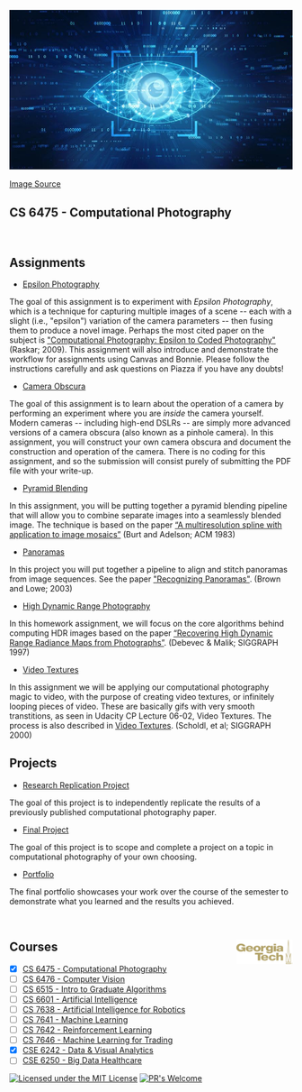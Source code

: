 ![CS_6475](https://github.com/Jadams29/Georgia-Tech/blob/master/misc/cs6475.png)

[Image Source](https://i.pcmag.com/imagery/articles/061CyMCZV6G2sXUmreKHvXS-1.fit_scale.size_850x478.v1581020108.jpg)
## CS 6475 - Computational Photography

<br />

## Assignments

- [Epsilon Photography](https://github.com/Jadams29/Georgia-Tech/tree/master/CS%206475%20-%20Computational%20Photography/assignments/A1-Epsilon_Photography)

The goal of this assignment is to experiment with *Epsilon Photography*, which is a technique for capturing multiple images of a scene -- each with a slight (i.e., "epsilon") variation of the camera parameters -- then fusing them to produce a novel image. Perhaps the most cited paper on the subject is ["Computational Photography: Epsilon to Coded Photography"](http://web.media.mit.edu/~raskar/Talks/ETCVparis08/raskarCompPhotoEpsilonCodedETVC08paper.pdf) (Raskar; 2009).
This assignment will also introduce and demonstrate the workflow for assignments using Canvas and Bonnie. Please follow the instructions carefully and ask questions on Piazza if you have any doubts!


- [Camera Obscura](https://github.com/Jadams29/Georgia-Tech/tree/master/CS%206475%20-%20Computational%20Photography/assignments/A2-Camera_Obscura)

The goal of this assignment is to learn about the operation of a camera by performing an experiment where you are _inside_ the camera yourself. Modern cameras -- including high-end DSLRs -- are simply more advanced versions of a camera obscura (also known as a pinhole camera). In this assignment, you will construct your own camera obscura and document the construction and operation of the camera. There is no coding for this assignment, and so the submission will consist purely of submitting the PDF file with your write-up.


- [Pyramid Blending](https://github.com/Jadams29/Georgia-Tech/tree/master/CS%206475%20-%20Computational%20Photography/assignments/A3-Blending)

In this assignment, you will be putting together a pyramid blending pipeline that will allow you to combine separate images into a seamlessly blended image. The technique is based on the paper [“A multiresolution spline with application to image mosaics”](http://persci.mit.edu/pub_pdfs/spline83.pdf) (Burt and Adelson; ACM 1983)


- [Panoramas](https://github.com/Jadams29/Georgia-Tech/tree/master/CS%206475%20-%20Computational%20Photography/assignments/A4-Panoramas)

In this project you will put together a pipeline to align and stitch panoramas from image sequences. See the paper ["Recognizing Panoramas"](http://matthewalunbrown.com/papers/iccv2003.pdf). (Brown and Lowe; 2003)


- [High Dynamic Range Photography](https://github.com/Jadams29/Georgia-Tech/tree/master/CS%206475%20-%20Computational%20Photography/assignments/A5-HDR)

In this homework assignment, we will focus on the core algorithms behind computing HDR images based on the paper [“Recovering High Dynamic Range Radiance Maps from Photographs”](http://www.pauldebevec.com/Research/HDR/debevec-siggraph97.pdf). (Debevec & Malik; SIGGRAPH 1997)


- [Video Textures](https://github.com/Jadams29/Georgia-Tech/tree/master/CS%206475%20-%20Computational%20Photography/assignments/A6-Video_Textures)

In this assignment we will be applying our computational photography magic to video, with the purpose of creating video textures, or infinitely looping pieces of video. These are basically gifs with very smooth transtitions, as seen in Udacity CP Lecture 06-02, Video Textures. The process is also described in [Video Textures](http://cs.colby.edu/courses/F07/cs397/papers/schodl-videoTextures-sig00.pdf). (Scholdl, et al; SIGGRAPH 2000)


## Projects

- [Research Replication Project](https://github.com/Jadams29/Georgia-Tech/tree/master/CS%206475%20-%20Computational%20Photography/assignments/MT-Research_Project)

The goal of this project is to independently replicate the results of a previously published computational photography paper.


- [Final Project](https://github.com/Jadams29/Georgia-Tech/tree/master/CS%206475%20-%20Computational%20Photography/assignments/Final_Project)

The goal of this project is to scope and complete a project on a topic in computational photography of your own choosing. 


- [Portfolio](https://github.com/Jadams29/Georgia-Tech/tree/master/CS%206475%20-%20Computational%20Photography/assignments/Portfolio)

The final portfolio showcases your work over the course of the semester to demonstrate what you learned and the results you achieved.

<br />

## Courses <img src="https://github.com/Jadams29/Georgia-Tech/blob/master/gt-logo.png" align="right" width="100">
- [X] [CS 6475 - Computational Photography](https://github.com/Jadams29/Georgia-Tech/tree/master/CS%206475%20-%20Computational%20Photography)
- [ ] [CS 6476 - Computer Vision](https://github.com/Jadams29/Georgia-Tech/tree/master/CS%206476%20-%20Computer%20Vision)
- [ ] [CS 6515 - Intro to Graduate Algorithms](https://github.com/Jadams29/Georgia-Tech/tree/master/CS%206515%20-%20Intro%20to%20Graduate%20Algorithms)
- [ ] [CS 6601 - Artificial Intelligence](https://github.com/Jadams29/Georgia-Tech/tree/master/CS%206601%20-%20Artificial%20Intelligence)
- [ ] [CS 7638 - Artificial Intelligence for Robotics](https://github.com/Jadams29/Georgia-Tech/tree/master/CS%207638%20-%20Artificial%20Intelligence%20for%20Robotics)
- [ ] [CS 7641 - Machine Learning](https://github.com/Jadams29/Georgia-Tech/tree/master/CS%207641%20-%20Machine%20Learning)
- [ ] [CS 7642 - Reinforcement Learning](https://github.com/Jadams29/Georgia-Tech/tree/master/CS%207642%20-%20Reinforcement%20Learning)
- [ ] [CS 7646 - Machine Learning for Trading](https://github.com/Jadams29/Georgia-Tech/tree/master/CS%207646%20-%20Machine%20Learning%20for%20Trading)
- [X] [CSE 6242 - Data & Visual Analytics](https://github.com/Jadams29/Georgia-Tech/tree/master/CSE%206242%20-%20Data%20%26%20Visual%20Analytics)
- [ ] [CSE 6250 - Big Data Healthcare](https://github.com/Jadams29/Georgia-Tech/tree/master/CSE%206250%20-%20Big%20Data%20Healthcare)

[![Licensed under the MIT License](https://img.shields.io/badge/License-MIT-blue.svg)](https://github.com/Microsoft/BosqueLanguage/blob/master/LICENSE.txt)
[![PR's Welcome](https://img.shields.io/badge/PRs%20-welcome-brightgreen.svg)](#contribute)
